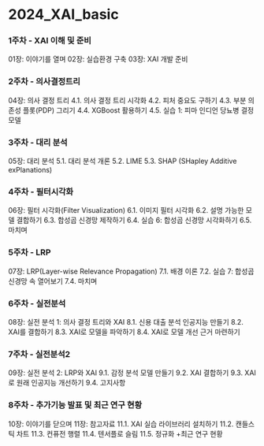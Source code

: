 # 2024_XAI_basic


### 1주차 - XAI 이해 및 준비
01장: 이야기를 열며
02장: 실습환경 구축
03장: XAI 개발 준비

### 2주차 - 의사결정트리
04장: 의사 결정 트리
4.1. 의사 결정 트리 시각화
4.2. 피처 중요도 구하기
4.3. 부분 의존성 플롯(PDP) 그리기
4.4. XGBoost 활용하기
4.5. 실습 1: 피마 인디언 당뇨병 결정 모델

### 3주차 - 대리 분석
05장: 대리 분석
5.1. 대리 분석 개론
5.2. LIME
5.3. SHAP (SHapley Additive exPlanations)

### 4주차 - 필터시각화
06장: 필터 시각화(Filter Visualization)
6.1. 이미지 필터 시각화
6.2. 설명 가능한 모델 결합하기
6.3. 합성곱 신경망 제작하기
6.4. 실습 6: 합성곱 신경망 시각화하기
6.5. 마치며

### 5주차 - LRP
07장: LRP(Layer-wise Relevance Propagation)
7.1. 배경 이론
7.2. 실습 7: 합성곱 신경망 속 열어보기
7.4. 마치며

### 6주차 - 실전분석
08장: 실전 분석 1: 의사 결정 트리와 XAI
8.1. 신용 대출 분석 인공지능 만들기
8.2. XAI를 결합하기
8.3. XAI로 모델을 파악하기
8.4. XAI로 모델 개선 근거 마련하기

### 7주차 - 실전분석2
09장: 실전 분석 2: LRP와 XAI
9.1. 감정 분석 모델 만들기
9.2. XAI 결합하기
9.3. XAI로 원래 인공지능 개선하기
9.4. 고지사항

### 8주차 - 추가기능 발표 및 최근 연구 현황
10장: 이야기를 닫으며
11장: 참고자료
11.1. XAI 실습 라이브러리 설치하기
11.2. 캔들스틱 차트
11.3. 컨퓨전 행렬
11.4. 텐서플로 슬림
11.5. 정규화
+최근 연구 현황

